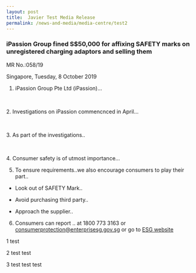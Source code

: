 ```yaml
---
layout: post
title:  Javier Test Media Release
permalink: /news-and-media/media-centre/test2
---
```

### iPassion Group fined S$50,000 for affixing SAFETY marks on unregistered charging adaptors and selling them

MR No.:058/19

Singapore, Tuesday, 8 October 2019

1. iPassion Group Pte Ltd (iPassion)...  
<p>&nbsp  </p>  
2. Investigations on iPassion commencnced in April...  
<p>&nbsp;</p>  
3. As part of the investigations..  
<p>&nbsp;  </p>  
4. Consumer safety is of utmost importance...  

5. To ensure requirements..we also encourage consumers to play their part..  

* Look out of SAFETY Mark..

* Avoid purchasing third party..

* Approach the supplier..

6. Consumers can report .. at 1800 773 3163 or <consumerprotection@enterprisesg.gov.sg> or go to [ESG website](https://www.enterprisesg.gov.sg)  

1 test

2 test test

3 test test test 
